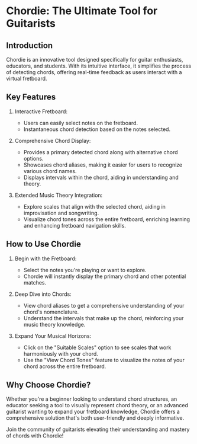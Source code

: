 # Chordie: The Ultimate Tool for Guitarists

## Introduction

Chordie is an innovative tool designed specifically for guitar enthusiasts, educators, and students. With its intuitive interface, it simplifies the process of detecting chords, offering real-time feedback as users interact with a virtual fretboard.

## Key Features

1. Interactive Fretboard:

   - Users can easily select notes on the fretboard.
   - Instantaneous chord detection based on the notes selected.

1. Comprehensive Chord Display:

   - Provides a primary detected chord along with alternative chord options.
   - Showcases chord aliases, making it easier for users to recognize various chord names.
   - Displays intervals within the chord, aiding in understanding and theory.

1. Extended Music Theory Integration:
   - Explore scales that align with the selected chord, aiding in improvisation and songwriting.
   - Visualize chord tones across the entire fretboard, enriching learning and enhancing fretboard navigation skills.

## How to Use Chordie

1. Begin with the Fretboard:

   - Select the notes you're playing or want to explore.
   - Chordie will instantly display the primary chord and other potential matches.

1. Deep Dive into Chords:

   - View chord aliases to get a comprehensive understanding of your chord's nomenclature.
   - Understand the intervals that make up the chord, reinforcing your music theory knowledge.

1. Expand Your Musical Horizons:
   - Click on the "Suitable Scales" option to see scales that work harmoniously with your chord.
   - Use the "View Chord Tones" feature to visualize the notes of your chord across the entire fretboard.

## Why Choose Chordie?

Whether you're a beginner looking to understand chord structures, an educator seeking a tool to visually represent chord theory, or an advanced guitarist wanting to expand your fretboard knowledge, Chordie offers a comprehensive solution that's both user-friendly and deeply informative.

Join the community of guitarists elevating their understanding and mastery of chords with Chordie!

